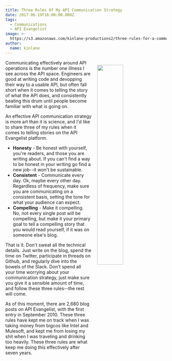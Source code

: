 ```yaml
---
title: Three Rules Of My API Communication Strategy
date: 2017-06-19T16:00:00.000Z
tags:
  - Communications
  - API Evangelist
image: >-
  https://s3.amazonaws.com/kinlane-productions2/three-rules-for-a-communication-strategy.png
author:
  name: kinlane
---
```

<p><a href="http://communications.apievangelist.com/"><img src="https://s3.amazonaws.com/kinlane-productions2/three-rules-for-a-communication-strategy.png" align="right" width="40%" style="padding: 15px;" /></a></p>Communicating effectively around API operations is the number one illness I see across the API space. Engineers are good at writing code and devopping their way to a usable API, but often fall short when it comes to telling the story of what the API does, and consistently beating this drum until people become familiar with what is going on.

An effective API communication strategy is more art than it is science, and I'd like to share three of my rules when it comes to telling stories on the API Evangelist platform.

* **Honesty** - Be honest with yourself, you're readers, and those you are writing about. If you can't find a way to be honest in your writing go find a new job--it won't be sustainable.
* **Consistent** - Communicate every day. Ok, maybe every other day. Regardless of frequency, make sure you are communicating on a consistent basis, setting the tone for what your audience can expect.
* **Compelling** - Make it compelling. No, not every single post will be compelling, but make it your primary goal to tell a compelling story that you would read yourself, if it was on someone else's blog.

That is it. Don't sweat all the technical details. Just write on the blog, spend the time on Twitter, participate in threads on Github, and regularly dive into the bowels of the Slack. Don't spend all your time worrying about your communication strategy, just make sure you give it a sensible amount of time, and follow these three rules--the rest will come.

As of this moment, there are 2,680 blog posts on API Evangelist, with the first entry in September 2010. These three rules have kept me on track when I was taking money from bigcos like Intel and Mulesoft, and kept me from losing my shit when I was traveling and drinking too heavily. These three rules are what keep me doing this effectively after seven years.